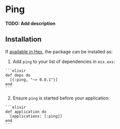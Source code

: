 # Ping

**TODO: Add description**

## Installation

If [available in Hex](https://hex.pm/docs/publish), the package can be installed as:

  1. Add `ping` to your list of dependencies in `mix.exs`:

    ```elixir
    def deps do
      [{:ping, "~> 0.0.1"}]
    end
    ```

  2. Ensure `ping` is started before your application:

    ```elixir
    def application do
      [applications: [:ping]]
    end
    ```

